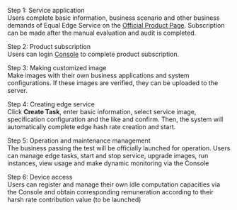 Step 1: Service application<br>
Users complete basic information, business scenario and other business demands of Equal Edge Service on the [Official Product Page](https://www.jdcloud.com/en/products/jd-cloud-equal-edge-service). Subscription can be made after the manual evaluation and audit is completed.

Step 2: Product subscription<br>
Users can login [Console](https://epnc-console.jdcloud.com/consumer) to complete product subscription.

Step 3: Making customized image<br>
Make images with their own business applications and system configurations. If these images are verified, they can be uploaded to the server.

Step 4: Creating edge service<br>
Click **Create Task**, enter basic information, select service image, specification configuration and the like and confirm. Then, the system will automatically complete edge hash rate creation and start.

Step 5: Operation and maintenance management<br>
The business passing the test will be officially launched for operation. Users can manage edge tasks, start and stop service, upgrade images, run instances, view usage and make dynamic monitoring via the Console

Step 6: Device access<br>
Users can register and manage their own idle computation capacities via the Console and obtain corresponding remuneration according to their harsh rate contribution value (to be launched)
